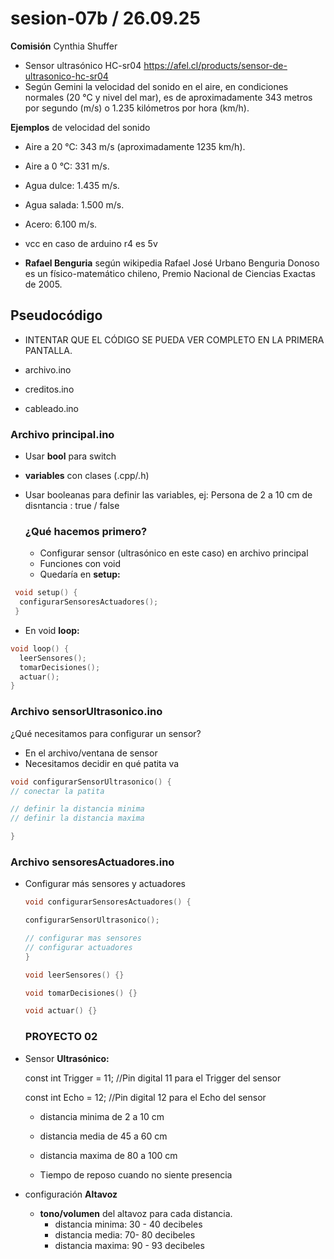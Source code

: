 # sesion-07b / 26.09.25

**Comisión** Cynthia Shuffer

+ Sensor ultrasónico HC-sr04 <https://afel.cl/products/sensor-de-ultrasonico-hc-sr04>
+ Según Gemini la velocidad del sonido en el aire, en condiciones normales (20 °C y nivel del mar), es de aproximadamente 343 metros por segundo (m/s) o 1.235 kilómetros por hora (km/h).

**Ejemplos** de velocidad del sonido 
+ Aire a 20 °C: 343 m/s (aproximadamente 1235 km/h).
+ Aire a 0 °C: 331 m/s.
+ Agua dulce: 1.435 m/s.
+ Agua salada: 1.500 m/s.
+ Acero: 6.100 m/s.

+ vcc en caso de arduino r4 es 5v

+ **Rafael Benguria** según wikipedia Rafael José Urbano Benguria Donoso es un físico-matemático chileno, Premio Nacional de Ciencias Exactas de 2005.

## Pseudocódigo
+ INTENTAR QUE EL CÓDIGO SE PUEDA VER COMPLETO EN LA PRIMERA PANTALLA.

+ archivo.ino
+ creditos.ino
+ cableado.ino

### Archivo principal.ino

+ Usar **bool** para switch
+ **variables** con clases (.cpp/.h)
+ Usar booleanas para definir las variables, ej: Persona de 2 a 10 cm de disntancia : true / false

  ### ¿Qué hacemos primero?
  + Configurar sensor (ultrasónico en este caso) en archivo principal
  + Funciones con void
  + Quedaría en **setup:**
```cpp
 void setup() {
  configurarSensoresActuadores();
 }
```
  + En void **loop:**
```cpp
void loop() {
  leerSensores();
  tomarDecisiones();
  actuar();
}
```
  
### Archivo sensorUltrasonico.ino

  ¿Qué necesitamos para configurar un sensor?
  + En el archivo/ventana de sensor 
  + Necesitamos decidir en qué patita va
  ```cpp
 void configurarSensorUltrasonico() {
  // conectar la patita

  // definir la distancia minima
  // definir la distancia maxima

}
  ```
### Archivo sensoresActuadores.ino
    
+ Configurar más sensores y actuadores
  ```cpp
  void configurarSensoresActuadores() {

  configurarSensorUltrasonico();

  // configurar mas sensores
  // configurar actuadores
  }

  void leerSensores() {}

  void tomarDecisiones() {}

  void actuar() {}
  ```
  ### PROYECTO 02

+ Sensor **Ultrasónico:**
  
  const int Trigger = 11;   //Pin digital 11 para el Trigger del sensor

  
  const int Echo = 12;   //Pin digital 12 para el Echo del sensor

  + distancia minima de 2 a 10 cm
  + distancia media de 45 a 60 cm
  + distancia maxima de 80 a 100 cm

  + Tiempo de reposo cuando no siente presencia
+ configuración **Altavoz**
  + **tono/volumen** del altavoz para cada distancia.
    + distancia minima: 30 - 40 decibeles
    + distancia media: 70- 80 decibeles
    + distancia maxima: 90 - 93 decibeles
   
  
